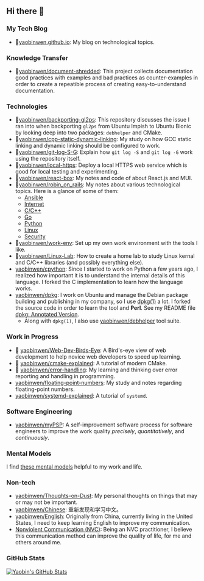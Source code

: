 ## Hi there 👋

### My Tech Blog

- 🌟[yaobinwen.github.io](https://yaobinwen.github.io/): My blog on technological topics.

### Knowledge Transfer

- 🌟[yaobinwen/document-shredded](https://github.com/yaobinwen/document-shredded): This project collects documentation good practices with examples and bad practices as counter-examples in order to create a repeatible process of creating easy-to-understand documentation.

### Technologies

- 🌟[yaobinwen/backporting-gl2ps](https://github.com/yaobinwen/backporting-gl2ps): This repository discusses the issue I ran into when backporting `gl2ps` from Ubuntu Impish to Ubuntu Bionic by looking deep into two packages: `debhelper` and CMake.
- 🌟[yaobinwen/cpp-static-dynamic-linking](https://github.com/yaobinwen/cpp-static-dynamic-linking): My study on how GCC static linking and dynamic linking should be configured to work.
- 🌟[yaobinwen/git-log-S-G](https://github.com/yaobinwen/git-log-S-G): Explain how `git log -S` and `git log -G` work using the repository itself.
- 🌟[yaobinwen/local-https](https://github.com/yaobinwen/local-https): Deploy a local HTTPS web service which is good for local testing and experimenting.
- 🌟[yaobinwen/react-box](https://github.com/yaobinwen/react-box): My notes and code of about React.js and MUI.
- 🌟[yaobinwen/robin_on_rails](https://github.com/yaobinwen/robin_on_rails): My notes about various technological topics. Here is a glance of some of them:
  - [Ansible](https://github.com/yaobinwen/robin_on_rails/tree/master/Ansible)
  - [Internet](https://github.com/yaobinwen/robin_on_rails/tree/master/Internet)
  - [C/C++](https://github.com/yaobinwen/robin_on_rails/tree/master/C_Cpp)
  - [Go](https://github.com/yaobinwen/robin_on_rails/tree/master/Go)
  - [Python](https://github.com/yaobinwen/robin_on_rails/tree/master/Python)
  - [Linux](https://github.com/yaobinwen/robin_on_rails/tree/master/Linux)
  - [Security](https://github.com/yaobinwen/robin_on_rails/tree/master/Security)
- 🌟[yaobinwen/work-env](https://github.com/yaobinwen/work-env): Set up my own work environment with the tools I like.
- 🌟[yaobinwen/Linux-Lab](https://github.com/yaobinwen/Linux-Lab): How to create a home lab to study Linux kernal and C/C++ libraries (and possibly everything else).
- [yaobinwen/cpython](https://github.com/yaobinwen/cpython): Since I started to work on Python a few years ago, I realized how important it is to understand the internal details of this language. I forked the C implementation to learn how the language works.
- [yaobinwen/dpkg](https://github.com/yaobinwen/dpkg): I work on Ubuntu and manage the Debian package building and publishing in my company, so I use [dpkg(1)](https://manpages.ubuntu.com/manpages/bionic/en/man1/dpkg.1.html) a lot. I forked the source code in order to learn the tool and **Perl**. See my README file [dpkg: Annotated Version](https://github.com/yaobinwen/dpkg/blob/master/README.md).
  - Along with `dpkg(1)`, I also use [yaobinwen/debhelper](https://github.com/yaobinwen/debhelper) tool suite.

### Work in Progress

- 🌟 [yaobinwen/Web-Dev-Birds-Eye](https://github.com/yaobinwen/Web-Dev-Birds-Eye): A Bird's-eye view of web development to help novice web developers to speed up learning.
- 🌟 [yaobinwen/cmake-explained](https://github.com/yaobinwen/cmake-explained): A tutorial of modern CMake.
- 🌟 [yaobinwen/error-handling](https://github.com/yaobinwen/error-handling): My learning and thinking over error reporting and handling in programming.
- [yaobinwen/floating-point-numbers](https://github.com/yaobinwen/floating-point-numbers): My study and notes regarding floating-point numbers.
- [yaobinwen/systemd-explained](https://github.com/yaobinwen/systemd-explained): A tutorial of `systemd`.

### Software Engineering

- [yaobinwen/myPSP](https://github.com/yaobinwen/myPSP): A self-improvement software process for software engineers to improve the work quality _precisely_, _quantitatively_, and _continuously_.

### Mental Models

I find [these mental models](./Mental-Models.md) helpful to my work and life.

### Non-tech

- [yaobinwen/Thoughts-on-Dust](https://yaobinwen.github.io/Thoughts-on-Dust/): My personal thoughts on things that may or may not be important.
- [yaobinwen/Chinese](https://github.com/yaobinwen/Chinese): 重新发现和学习中文。
- [yaobinwen/English](https://github.com/yaobinwen/English): Originally from China, currently living in the United States, I need to keep learning English to improve my communication.
- [Nonviolent Communication (NVC)](https://www.cnvc.org/): Being an NVC practitioner, I believe this communication method can improve the quality of life, for me and others around me.

### GitHub Stats

<a href="https://github.com/yaobinwen">
  <img align="center" src="https://github-readme-stats.vercel.app/api?username=yaobinwen&show_icons=true&line_height=27&count_private=true" alt="Yaobin's GitHub Stats" />
</a>
